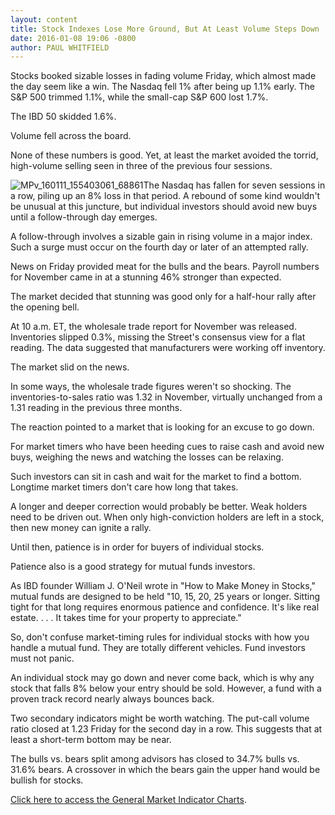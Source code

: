 ```yaml
---
layout: content
title: Stock Indexes Lose More Ground, But At Least Volume Steps Down
date: 2016-01-08 19:06 -0800
author: PAUL WHITFIELD
---
```






Stocks booked sizable losses in fading volume Friday, which almost made the day seem like a win. The Nasdaq fell 1% after being up 1.1% early. The S&P 500 trimmed 1.1%, while the small-cap S&P 600 lost 1.7%.


The IBD 50 skidded 1.6%.


Volume fell across the board.


None of these numbers is good. Yet, at least the market avoided the torrid, high-volume selling seen in three of the previous four sessions.


![MPv_160111_155403061_68861](http://ibdcmsprod10/wp-content/uploads/ibd-migrated-images/MPv_160111_155403061_68861.png)The Nasdaq has fallen for seven sessions in a row, piling up an 8% loss in that period. A rebound of some kind wouldn't be unusual at this juncture, but individual investors should avoid new buys until a follow-through day emerges.


A follow-through involves a sizable gain in rising volume in a major index. Such a surge must occur on the fourth day or later of an attempted rally.


News on Friday provided meat for the bulls and the bears. Payroll numbers for November came in at a stunning 46% stronger than expected.


The market decided that stunning was good only for a half-hour rally after the opening bell.


At 10 a.m. ET, the wholesale trade report for November was released. Inventories slipped 0.3%, missing the Street's consensus view for a flat reading. The data suggested that manufacturers were working off inventory.


The market slid on the news.


In some ways, the wholesale trade figures weren't so shocking. The inventories-to-sales ratio was 1.32 in November, virtually unchanged from a 1.31 reading in the previous three months.


The reaction pointed to a market that is looking for an excuse to go down.


For market timers who have been heeding cues to raise cash and avoid new buys, weighing the news and watching the losses can be relaxing.


Such investors can sit in cash and wait for the market to find a bottom. Longtime market timers don't care how long that takes.


A longer and deeper correction would probably be better. Weak holders need to be driven out. When only high-conviction holders are left in a stock, then new money can ignite a rally.


Until then, patience is in order for buyers of individual stocks.


Patience also is a good strategy for mutual funds investors.


As IBD founder William J. O'Neil wrote in "How to Make Money in Stocks," mutual funds are designed to be held "10, 15, 20, 25 years or longer. Sitting tight for that long requires enormous patience and confidence. It's like real estate. . . . It takes time for your property to appreciate."


So, don't confuse market-timing rules for individual stocks with how you handle a mutual fund. They are totally different vehicles. Fund investors must not panic.


An individual stock may go down and never come back, which is why any stock that falls 8% below your entry should be sold. However, a fund with a proven track record nearly always bounces back.


Two secondary indicators might be worth watching. The put-call volume ratio closed at 1.23 Friday for the second day in a row. This suggests that at least a short-term bottom may be near.


The bulls vs. bears split among advisors has closed to 34.7% bulls vs. 31.6% bears. A crossover in which the bears gain the upper hand would be bullish for stocks.


[Click here to access the General Market Indicator Charts](https://www.investors.com/pdf/GMI_011116.pdf).




